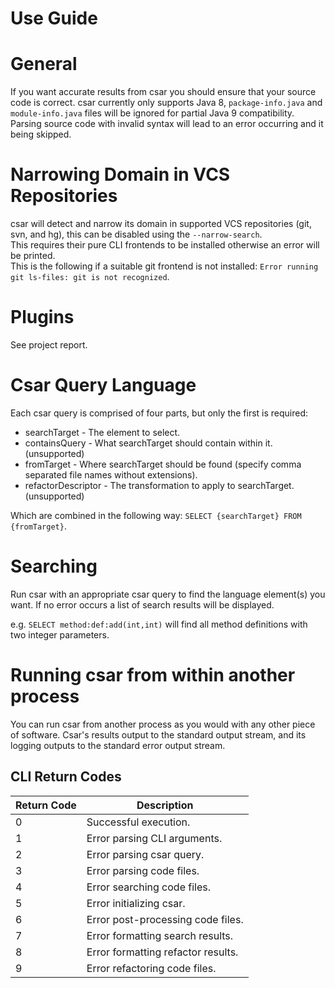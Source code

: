 Use Guide
========

# General
If you want accurate results from csar you should ensure that your source code is correct.
csar currently only supports Java 8, `package-info.java` and `module-info.java` files will be ignored for partial
Java 9 compatibility.
Parsing source code with invalid syntax will lead to an error occurring and it being skipped.

# Narrowing Domain in VCS Repositories
csar will detect and narrow its domain in supported VCS repositories (git, svn, and hg), this can be disabled using
the `--narrow-search`.  
This requires their pure CLI frontends to be installed otherwise an error will be printed.  
This is the following if a suitable git frontend is not installed: `Error running git ls-files: git is not recognized`.

# Plugins
See project report.

# Csar Query Language
Each csar query is comprised of four parts, but only the first is required:
* searchTarget - The element to select.
* containsQuery - What searchTarget should contain within it. (unsupported)
* fromTarget - Where searchTarget should be found (specify comma separated file names without extensions).
* refactorDescriptor - The transformation to apply to searchTarget. (unsupported)

Which are combined in the following way: `SELECT {searchTarget} FROM {fromTarget}`.

# Searching
Run csar with an appropriate csar query to find the language element(s) you want.
If no error occurs a list of search results will be displayed.

e.g. `SELECT method:def:add(int,int)` will find all method definitions with two integer parameters.

# Running csar from within another process
You can run csar from another process as you would with any other piece of software.
Csar's results output to the standard output stream, and its logging outputs to the standard error output stream.

## CLI Return Codes
| Return Code | Description |
|---|---|
| 0 | Successful execution. |
| 1 | Error parsing CLI arguments. |
| 2 | Error parsing csar query. |
| 3 | Error parsing code files. |
| 4 | Error searching code files. |
| 5 | Error initializing csar. |
| 6 | Error post-processing code files. |
| 7 | Error formatting search results. |
| 8 | Error formatting refactor results. |
| 9 | Error refactoring code files. |
